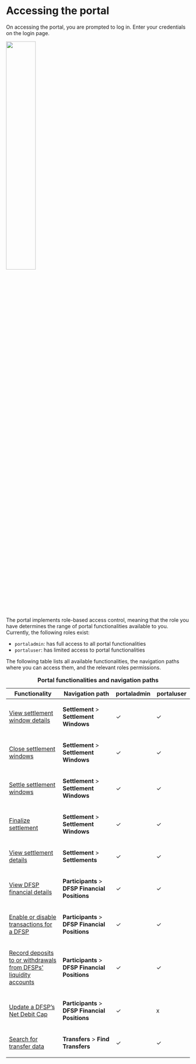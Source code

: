 # Accessing the portal

On accessing the portal, you are prompted to log in. Enter your credentials on the login page.

<img src="/portal_login.png" width="40%" height="40%" />

The portal implements role-based access control, meaning that the role you have determines the range of portal functionalities available to you. Currently, the following roles exist:

* `portaladmin`: has full access to all portal functionalities
* `portaluser`: has limited access to portal functionalities 

The following table lists all available functionalities, the navigation paths where you can access them, and the relevant roles permissions.

<table>
<caption><strong>Portal functionalities and navigation paths</strong></caption>
<colgroup>
<col style="width: 30%" />
<col style="width: 30%" />
<col style="width: 20%" />
<col style="width: 20%" />
</colgroup>
<thead>
<tr class="header">
<th>Functionality</th>
<th>Navigation path</th>
<th>portaladmin</th>
<th>portaluser</th>
</tr>
</thead>
<tbody>
<tr class="odd">
<td><p><a href="managing-windows.html">View settlement window details</a></p></td>
<td><p><strong>Settlement</strong> &gt; <strong>Settlement Windows</strong></p></td>
<td><p>✓</p></td>
<td><p>✓</p></td>
</tr>
<tr class="even">
<td><p><a href="settling.html#closing-a-settlement-window">Close settlement windows</a></p></td>
<td><p><strong>Settlement</strong> &gt; <strong>Settlement Windows</strong></p></td>
<td><p>✓</p></td>
<td><p>✓</p></td>
</tr>
<tr class="even">
<td><p><a href="settling.html#settling-a-closed-settlement-window">Settle settlement windows</a></p></td>
<td><p><strong>Settlement</strong> &gt; <strong>Settlement Windows</strong></p></td>
<td><p>✓</p></td>
<td><p>✓</p></td>
</tr>
<tr class="even">
<td><p><a href="settling.html#finalizing-a-settlement">Finalize settlement</a></p></td>
<td><p><strong>Settlement</strong> &gt; <strong>Settlement Windows</strong></p></td>
<td><p>✓</p></td>
<td><p>✓</p></td>
</tr>
<tr class="odd">
<td><p><a href="checking-settlement-details.html">View settlement details</a></p></td>
<td><p><strong>Settlement</strong> &gt; <strong>Settlements</strong></p></td>
<td><p>✓</p></td>
<td><p>✓</p></td>
</tr>
<tr class="odd">
<td><p><a href="monitoring-dfsp-financial-details.html">View DFSP financial details</a></p></td>
<td><p><strong>Participants</strong> &gt; <strong>DFSP Financial Positions</strong></p></td>
<td><p>✓</p></td>
<td><p>✓</p></td>
</tr>
<tr class="even">
<td><p><a href="enabling-disabling-transactions.html">Enable or disable transactions for a DFSP</a></p></td>
<td><p><strong>Participants</strong> &gt; <strong>DFSP Financial Positions</strong></p></td>
<td><p>✓</p></td>
<td><p>✓</p></td>
</tr>
<tr class="odd">
<td><p><a href="recording-funds-in-out.html">Record deposits to or withdrawals from DFSPs' liquidity accounts</a></p></td>
<td><p><strong>Participants</strong> &gt; <strong>DFSP Financial Positions</strong></p></td>
<td><p>✓</p></td>
<td><p>✓</p></td>
</tr>
<tr class="even">
<td><p><a href="updating-ndc.html">Update a DFSP’s Net Debit Cap</a></p></td>
<td><p><strong>Participants</strong> &gt; <strong>DFSP Financial Positions</strong></p></td>
<td><p>✓</p></td>
<td><p>x</p></td>
</tr>
<tr class="odd">
<td><p><a href="searching-for-transfer-data.html">Search for transfer data</a></p></td>
<td><p><strong>Transfers</strong> &gt; <strong>Find Transfers</strong></p></td>
<td><p>✓</p></td>
<td><p>✓</p></td>
</tr>
</tbody>
</table>